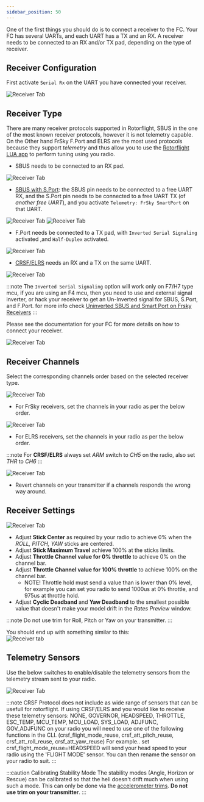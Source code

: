 ```yaml
---
sidebar_position: 50
---
```


One of the first things you should do is to connect a receiver to the FC. Your FC has several UARTs, and each UART has a TX and an RX. A receiver needs to be connected to an RX and/or TX pad, depending on the type of receiver.

## Receiver Configuration

First activate `Serial Rx` on the UART you have connected your receiver.

![Receiver Tab](./img/receiver-uart.png)

## Receiver Type

There are many receiver protocols supported in Rotorflight, SBUS in the one of the most known receiver protocols, however it is not telemetry capable. On the Other hand FrSky F.Port and ELRS are the most used protocols because they support _telemetry_ and thus allow you to use the [Rotorflight LUA app](./LUA-Scripts.md) to perform tuning using you radio.


* SBUS needs to be connected to an RX pad.

![Receiver Tab](./img/receiver-sbus.png)

* [SBUS with S.Port](https://oscarliang.com/sbus-smartport-telemetry-naze32/): the SBUS pin needs to be connected to a free UART RX, and the S.Port pin needs to be connected to a free UART TX (of *another free UART*), and you activate `Telemetry: FrSky SmartPort` on that UART.

![Receiver Tab](./img/receiver-sbus.png)
![Receiver Tab](./img/receiver-uart-sport.png)


* F.Port needs be connected to a TX pad, with `Inverted Serial Signaling` activated ,and `Half-Duplex` activated.

![Receiver Tab](./img/receiver-fport.png)

* [CRSF/ELRS](https://www.expresslrs.org/2.0/quick-start/receivers/wiring-up/) needs an RX and a TX on the same UART. 

![Receiver Tab](./img/receiver-crsf.png)

:::note
The `Inverted Serial Signaling` option will work only on F7/H7 type mcu, if you are using an F4 mcu, then you need to use and external signal inverter, or hack your receiver to get an Un-Inverted signal for SBUS, S.Port, and F.Port.
for more info check [Uninverted SBUS and Smart Port on Frsky Receivers](https://oscarliang.com/uninverted-sbus-smart-port-frsky-receivers/)
:::

Please see the documentation for your FC for more details on how to connect your receiver. 

![Receiver Tab](./img/receiver-tab.png)

## Receiver Channels

Select the corresponding channels order based on the selected receiver type.

![Receiver Tab](./img/receiver-channels.png)

* For FrSky receivers, set the channels in your radio as per the below order.

![Receiver Tab](./img/receiver-order-frsky.png)

* For ELRS receivers, set the channels in your radio as per the below order.

:::note
For **CRSF/ELRS** always set *ARM* switch to *CH5* on the radio, also set *THR* to *CH6*
:::

![Receiver Tab](./img/receiver-order-elrs.png)

* Revert channels on your transmitter if a channels responds the wrong way around. 

## Receiver Settings

![Receiver Tab](./img/receiver-settings.png)

* Adjust **Stick Center** as required by your radio to achieve 0% when the _ROLL, PITCH, YAW_ sticks are centered. 
* Adjust **Stick Maximum Travel** achieve 100% at the sticks limits.
* Adjust **Throttle Channel value for 0% throttle** to achieve 0% on the channel bar.
* Adjust **Throttle Channel value for 100% throttle** to achieve 100% on the channel bar.
    * NOTE! Throttle hold must send a value than is lower than 0% level, for example you can set you radio to send 1000us at 0% throttle, and 975us at throttle hold.
* Adjust **Cyclic Deadband** and **Yaw Deadband** to the smallest possible value that doesn't make your model drift in the *Rates Preview* window.

:::note
Do not use trim for Roll, Pitch or Yaw on your transmitter. 
:::

You should end up with something similar to this:  
![Receiver tab](./img/tx-output-calibrated.gif)

## Telemetry Sensors

Use the below switches to enable/disable the telemetry sensors from the telemetry stream sent to your radio.

![Receiver Tab](./img/receiver-telem-sensors.png)

:::note
CRSF Protocol does not include as wide range of sensors that can be usefull for rotorflight.  If using CRSF/ELRS and you would like to receive these telemetry sensors: NONE, GOVERNOR, HEADSPEED, THROTTLE, ESC_TEMP, MCU_TEMP, MCU_LOAD, SYS_LOAD, ADJFUNC, GOV_ADJFUNC on your radio you will need to use one of the following functions in the CLI.  (crsf_flight_mode_reuse, crsf_att_pitch_reuse, crsf_att_roll_reuse, crsf_att_yaw_reuse)  For example..  set crsf_flight_mode_reuse=HEADSPEED  will send your head speed to your radio using the 'FLIGHT MODE' sensor.  You can then rename the sensor on your radio to suit.
:::

:::caution
Calibrating Stability Mode
The stability modes (Angle, Horizon or Rescue) can be calibrated so that the heli doesn't drift much when using such a mode. This can only be done via the [accelerometer trims](https://github.com/rotorflight/rotorflight/wiki/Using-stability-modes/_edit#calibrating-stability-modes). 
**Do not use trim on your transmitter**.
:::
